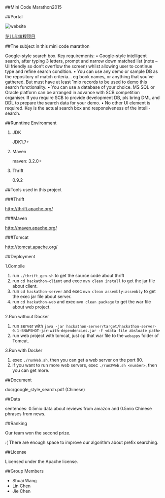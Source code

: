 ##Mini Code Marathon2015

##Portal

![website](http://scbcode.hirede.com/Templates/Scb/Images/banner.jpg)

[花儿与编程项目](http://scbcode.hirede.com/CareerSite/ScbIndex)

##The subject in this  mini code marathon

Google-style search box. Key requirements:
•	Google-style intelligent search, after typing 3 letters, prompt and narrow down matched list (note – UI friendly so don’t overflow the screen) whilst allowing user to continue type and refine search condition.
•	You can use any demo or sample DB as the repository of match criteria… eg book names, or anything that you’ve gathered. But must have at least 1mio records to be used to demo this search functionality.
•	You can use a database of your choice. MS SQL or Oracle platform can be arranged in advance with SCB competition organiser. If you require SCB to provide development DB, pls bring DML and DDL to prepare the search data for your demo.
•	No other UI element is required. Key is the actual search box and responsiveness of the intelli-search.


##Runntime Environment

1. JDK

    JDK1.7+

2. Maven

    maven: 3.2.0+

3. Thrift

    0.9.2

##Tools used in this project

###Thrift

http://thrift.apache.org/

###Maven

http://maven.apache.org/

###Tomcat

http://tomcat.apache.org/

##Deployment

1.Compile

 1. run `./thrift_gen.sh` to get the source code about thrift
 2. run `cd hackathon-client` and exec `mvn clean install` to get the jar file about client.
 3. run `cd hackathon-server` and exec `mvn clean assembly:assembly` to get the exec jar file about server.
 4. run `cd hackathon-web` and exec `mvn clean package` to get the war file about web project.

2.Run without Docker

 1. run server with `java -jar hackathon-server/target/hackathon-server-0.1-SNAPSHOT-jar-with-dependencies.jar -f <data file absloate path>`
 2. run web project with tomcat, just cp that war file to the `webapps` folder of Tomcat.

3.Run with Docker

 1. exec `./runWeb.sh`, then you can get a web server on the port 80.
 2. if you want to run more web servers, exec `./run2Web.sh <number>`, then you can get more.


##Document

doc/google_style_search.pdf (Chinese)

##Data

sentences: 0.5mio data about reviews from amazon and 0.5mio Chinese phrases from news.

##Ranking

Our team won the second prize.

:( There are enough space to improve our algorithm about prefix searching.

##License

Licensed under the Apache license.


##Group Members

* Shuai Wang
* Lin Chen
* Jie Chen
